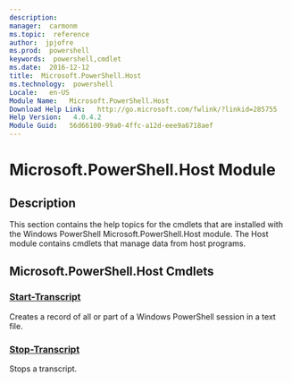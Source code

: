 ```yaml
---
description:  
manager:  carmonm
ms.topic:  reference
author:  jpjofre
ms.prod:  powershell
keywords:  powershell,cmdlet
ms.date:  2016-12-12
title:  Microsoft.PowerShell.Host
ms.technology:  powershell
Locale:   en-US
Module Name:   Microsoft.PowerShell.Host
Download Help Link:   http://go.microsoft.com/fwlink/?linkid=285755
Help Version:   4.0.4.2
Module Guid:   56d66100-99a0-4ffc-a12d-eee9a6718aef
---
```



# Microsoft.PowerShell.Host Module
## Description
This section contains the help topics for the cmdlets that are installed with the Windows PowerShell Microsoft.PowerShell.Host module. The Host module contains cmdlets that manage data from host programs.

## Microsoft.PowerShell.Host Cmdlets
### [Start-Transcript](Start-Transcript.md)
Creates a record of all or part of a Windows PowerShell session in a text file.


### [Stop-Transcript](Stop-Transcript.md)
Stops a transcript.

